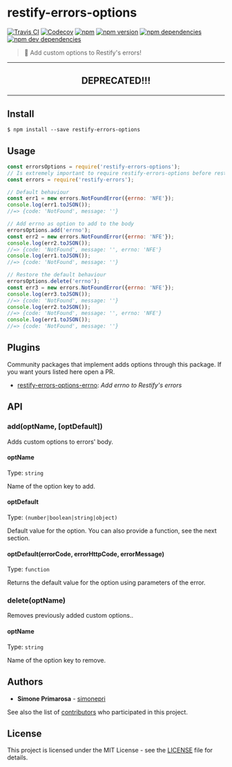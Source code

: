 # restify-errors-options
[![Travis CI](https://travis-ci.org/simonepri/restify-errors-options.svg?branch=master)](https://travis-ci.org/simonepri/restify-errors-options) [![Codecov](https://img.shields.io/codecov/c/github/simonepri/restify-errors-options/master.svg)](https://codecov.io/gh/simonepri/restify-errors-options) [![npm](https://img.shields.io/npm/dm/restify-errors-options.svg)](https://www.npmjs.com/package/restify-errors-options) [![npm version](https://img.shields.io/npm/v/restify-errors-options.svg)](https://www.npmjs.com/package/restify-errors-options) [![npm dependencies](https://david-dm.org/simonepri/restify-errors-options.svg)](https://david-dm.org/simonepri/restify-errors-options) [![npm dev dependencies](https://david-dm.org/simonepri/restify-errors-options/dev-status.svg)](https://david-dm.org/simonepri/restify-errors-options#info=devDependencies)
> 🔧 Add custom options to Restify's errors!

<hr>
<h2><p align="center">DEPRECATED!!!</p></h2>
<hr>

## Install

```
$ npm install --save restify-errors-options
```

## Usage
```js
const errorsOptions = require('restify-errors-options');
// Is extremely important to require restify-errors-options before restify.
const errors = require('restify-errors');

// Default behaviour
const err1 = new errors.NotFoundError({errno: 'NFE'});
console.log(err1.toJSON());
//=> {code: 'NotFound', message: ''}

// Add errno as option to add to the body
errorsOptions.add('errno');
const err2 = new errors.NotFoundError({errno: 'NFE'});
console.log(err2.toJSON());
//=> {code: 'NotFound', message: '', errno: 'NFE'}
console.log(err1.toJSON());
//=> {code: 'NotFound', message: ''}

// Restore the default behaviour
errorsOptions.delete('errno');
const err3 = new errors.NotFoundError({errno: 'NFE'});
console.log(err3.toJSON());
//=> {code: 'NotFound', message: ''}
console.log(err2.toJSON());
//=> {code: 'NotFound', message: '', errno: 'NFE'}
console.log(err1.toJSON());
//=> {code: 'NotFound', message: ''}
```

## Plugins
Community packages that implement adds options through this package.
If you want yours listed here open a PR.

* [restify-errors-options-errno](https://github.com/simonepri/restify-errors-options-errno): *Add errno to Restify's errors*

## API

### add(optName, [optDefault])

Adds custom options to errors' body.

#### optName

Type: `string`

Name of the option key to add.

#### optDefault

Type: `(number|boolean|string|object)`

Default value for the option.
You can also provide a function, see the next section.

#### optDefault(errorCode, errorHttpCode, errorMessage)

Type: `function`

Returns the default value for the option using parameters of the error.

### delete(optName)

Removes previously added custom options..

#### optName

Type: `string`

Name of the option key to remove.

## Authors
* **Simone Primarosa** - [simonepri](https://github.com/simonepri)

See also the list of [contributors](https://github.com/simonepri/restify-errors-options/contributors) who participated in this project.

## License
This project is licensed under the MIT License - see the [LICENSE](LICENSE) file for details.
